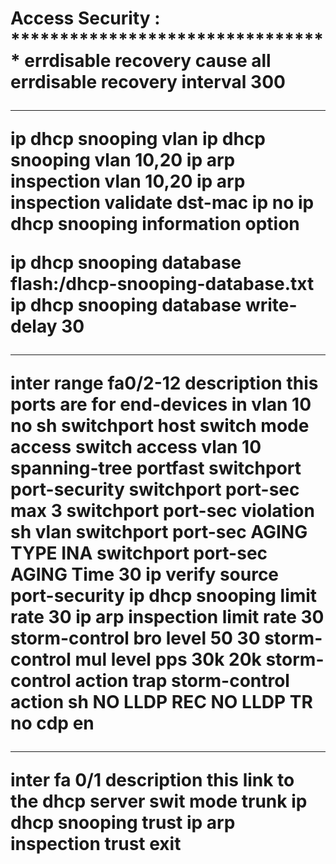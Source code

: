 <h1> Access Security : 
*********************************
errdisable recovery cause all 
errdisable recovery interval 300

*********************************
ip dhcp snooping vlan 
ip dhcp snooping vlan 10,20
ip arp inspection vlan 10,20
ip arp inspection validate dst-mac ip 
no ip dhcp snooping information option 

ip dhcp snooping database flash:/dhcp-snooping-database.txt
ip dhcp snooping database write-delay 30 

************************
inter range fa0/2-12 
description this ports are for end-devices in vlan 10  
no sh 
switchport host
switch mode access 
switch access vlan 10
spanning-tree portfast
switchport port-security
switchport port-sec max 3
switchport port-sec violation sh vlan
switchport port-sec AGING TYPE INA
switchport port-sec AGING Time 30
ip verify source port-security
ip dhcp snooping limit rate 30
ip arp inspection limit rate 30
storm-control bro level 50 30
storm-control mul level pps 30k 20k
storm-control action trap
storm-control action sh
NO LLDP REC
NO LLDP TR
no cdp en
****************************
inter fa 0/1
description this link to the dhcp server
swit mode trunk 
ip dhcp snooping trust
ip arp inspection trust
exit
